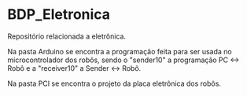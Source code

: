 # BDP_Eletronica
Repositório relacionada a eletrônica.

Na pasta Arduino se encontra a programação feita para ser usada no microcontrolador dos robôs,
sendo o "sender10" a programação PC <-> Robô e a "receiver10" a Sender <-> Robô.

Na pasta PCI se encontra o projeto da placa eletrônica dos robôs.
